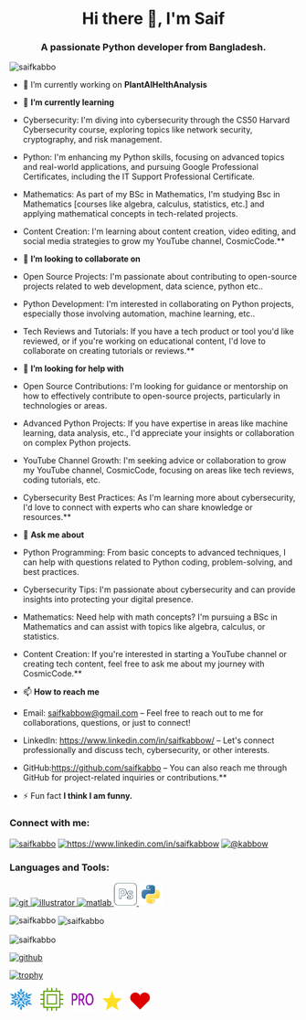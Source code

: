 <h1 align="center">Hi there 👋, I'm Saif</h1>
<h3 align="center">A passionate Python developer from Bangladesh.</h3>

<p align="left"> <img src="https://komarev.com/ghpvc/?username=saifkabbo&label=Profile%20views&color=0e75b6&style=flat" alt="saifkabbo" /> </p>

- 🔭 I’m currently working on **PlantAIHelthAnalysis**

- 🌱 **I’m currently learning**
- Cybersecurity: I'm diving into cybersecurity through the CS50 Harvard Cybersecurity course, exploring topics like network security, cryptography, and risk management.
- Python: I'm enhancing my Python skills, focusing on advanced topics and real-world applications, and pursuing Google Professional Certificates, including the IT Support Professional Certificate.
- Mathematics: As part of my BSc in Mathematics, I'm studying Bsc in Mathematics [courses like algebra, calculus, statistics, etc.] and applying mathematical concepts in tech-related projects.
- Content Creation: I'm learning about content creation, video editing, and social media strategies to grow my YouTube channel, CosmicCode.**

- 👯 **I’m looking to collaborate on**
- Open Source Projects: I'm passionate about contributing to open-source projects related to web development, data science, python etc..
- Python Development: I'm interested in collaborating on Python projects, especially those involving automation, machine learning, etc..
- Tech Reviews and Tutorials: If you have a tech product or tool you'd like reviewed, or if you're working on educational content, I'd love to collaborate on creating tutorials or reviews.**

- 🤝 **I’m looking for help with**
- Open Source Contributions: I'm looking for guidance or mentorship on how to effectively contribute to open-source projects, particularly in technologies or areas.
- Advanced Python Projects: If you have expertise in areas like machine learning, data analysis, etc., I'd appreciate your insights or collaboration on complex Python projects.
- YouTube Channel Growth: I'm seeking advice or collaboration to grow my YouTube channel, CosmicCode, focusing on areas like tech reviews, coding tutorials, etc.
- Cybersecurity Best Practices: As I'm learning more about cybersecurity, I'd love to connect with experts who can share knowledge or resources.**

- 💬 **Ask me about**
- Python Programming: From basic concepts to advanced techniques, I can help with questions related to Python coding, problem-solving, and best practices.
- Cybersecurity Tips: I'm passionate about cybersecurity and can provide insights into protecting your digital presence.
- Mathematics: Need help with math concepts? I'm pursuing a BSc in Mathematics and can assist with topics like algebra, calculus, or statistics.
- Content Creation: If you're interested in starting a YouTube channel or creating tech content, feel free to ask me about my journey with CosmicCode.**

- 📫 **How to reach me**
- Email: saifkabbow@gmail.com – Feel free to reach out to me for collaborations, questions, or just to connect!
- LinkedIn: https://www.linkedin.com/in/saifkabbow/ – Let's connect professionally and discuss tech, cybersecurity, or other interests.
- GitHub:https://github.com/saifkabbo – You can also reach me through GitHub for project-related inquiries or contributions.**

- ⚡ Fun fact **I think I am funny.**

<h3 align="left">Connect with me:</h3>
<p align="left">
<a href="https://twitter.com/saifkabbo" target="blank"><img align="center" src="https://raw.githubusercontent.com/rahuldkjain/github-profile-readme-generator/master/src/images/icons/Social/twitter.svg" alt="saifkabbo" height="30" width="40" /></a>
<a href="https://linkedin.com/in/https://www.linkedin.com/in/saifkabbow" target="blank"><img align="center" src="https://raw.githubusercontent.com/rahuldkjain/github-profile-readme-generator/master/src/images/icons/Social/linked-in-alt.svg" alt="https://www.linkedin.com/in/saifkabbow" height="30" width="40" /></a>
<a href="https://discord.gg/@kabbow" target="blank"><img align="center" src="https://raw.githubusercontent.com/rahuldkjain/github-profile-readme-generator/master/src/images/icons/Social/discord.svg" alt="@kabbow" height="30" width="40" /></a>
</p>

<h3 align="left">Languages and Tools:</h3>
<p align="left"> <a href="https://git-scm.com/" target="_blank" rel="noreferrer"> <img src="https://www.vectorlogo.zone/logos/git-scm/git-scm-icon.svg" alt="git" width="40" height="40"/> </a> <a href="https://www.adobe.com/in/products/illustrator.html" target="_blank" rel="noreferrer"> <img src="https://www.vectorlogo.zone/logos/adobe_illustrator/adobe_illustrator-icon.svg" alt="illustrator" width="40" height="40"/> </a> <a href="https://www.mathworks.com/" target="_blank" rel="noreferrer"> <img src="https://upload.wikimedia.org/wikipedia/commons/2/21/Matlab_Logo.png" alt="matlab" width="40" height="40"/> </a> <a href="https://www.photoshop.com/en" target="_blank" rel="noreferrer"> <img src="https://raw.githubusercontent.com/devicons/devicon/master/icons/photoshop/photoshop-line.svg" alt="photoshop" width="40" height="40"/> </a> <a href="https://www.python.org" target="_blank" rel="noreferrer"> <img src="https://raw.githubusercontent.com/devicons/devicon/master/icons/python/python-original.svg" alt="python" width="40" height="40"/> </a> </p>

<p><img align="left" src="https://github-readme-stats.vercel.app/api/top-langs?username=saifkabbo&show_icons=true&locale=en&layout=compact" alt="saifkabbo" /></p>

<p>&nbsp;<img align="center" src="https://github-readme-stats.vercel.app/api?username=saifkabbo&show_icons=true&locale=en" alt="saifkabbo" /></p>

<p><img align="center" src="https://github-readme-streak-stats.herokuapp.com/?user=saifkabbo&" alt="saifkabbo" /></p>

[<img src='https://cdn.jsdelivr.net/npm/simple-icons@3.0.1/icons/github.svg' alt='github' height='40'>](https://github.com/saifkabbo)  

[![trophy](https://github-profile-trophy.vercel.app/?username=saifkabbo)](https://github.com/ryo-ma/github-profile-trophy)

<a href='https://archiveprogram.github.com/'><img src='https://raw.githubusercontent.com/acervenky/animated-github-badges/master/assets/acbadge.gif' width='40' height='40'></a> <a href='https://docs.github.com/en/developers'><img src='https://raw.githubusercontent.com/acervenky/animated-github-badges/master/assets/devbadge.gif' width='40' height='40'></a> <a href='https://github.com/pricing'><img src='https://raw.githubusercontent.com/acervenky/animated-github-badges/master/assets/pro.gif' width='40' height='40'></a> <a href='https://stars.github.com/'><img src='https://raw.githubusercontent.com/acervenky/animated-github-badges/master/assets/starbadge.gif' width='35' height='35'></a> <a href='https://docs.github.com/en/github/supporting-the-open-source-community-with-github-sponsors'><img src='https://raw.githubusercontent.com/acervenky/animated-github-badges/master/assets/sponsorbadge.gif' width='35' height='35'></a>
<!---
saifkabbo/saifkabbo is a ✨ special ✨ repository because its `README.md` (this file) appears on your GitHub profile.
You can click the Preview link to take a look at your changes.
--->
